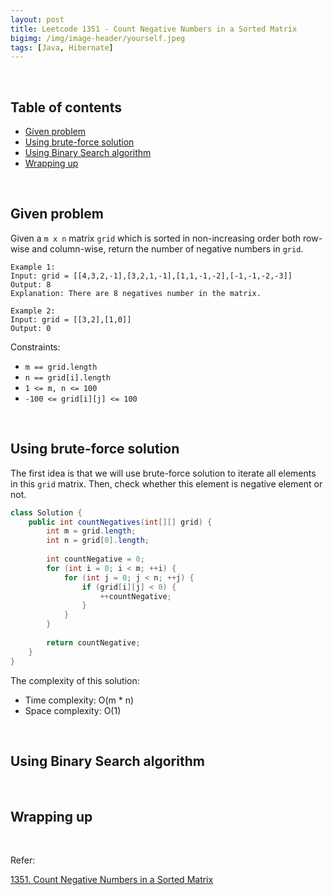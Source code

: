 ```yaml
---
layout: post
title: Leetcode 1351 - Count Negative Numbers in a Sorted Matrix
bigimg: /img/image-header/yourself.jpeg
tags: [Java, Hibernate]
---
```





<br>

## Table of contents
- [Given problem](#given-problem)
- [Using brute-force solution](#using-brute-force-solution)
- [Using Binary Search algorithm](#using-binary-search-algorithm)
- [Wrapping up](#wrapping-up)


<br>

## Given problem

Given a `m x n` matrix `grid` which is sorted in non-increasing order both row-wise and column-wise, return the number of negative numbers in `grid`.

```
Example 1:
Input: grid = [[4,3,2,-1],[3,2,1,-1],[1,1,-1,-2],[-1,-1,-2,-3]]
Output: 8
Explanation: There are 8 negatives number in the matrix.

Example 2:
Input: grid = [[3,2],[1,0]]
Output: 0
```

Constraints:
- `m == grid.length`
- `n == grid[i].length`
- `1 <= m, n <= 100`
- `-100 <= grid[i][j] <= 100`


<br>

## Using brute-force solution

The first idea is that we will use brute-force solution to iterate all elements in this `grid` matrix. Then, check whether this element is negative element or not.

```java
class Solution {
    public int countNegatives(int[][] grid) {
        int m = grid.length;
        int n = grid[0].length;
        
        int countNegative = 0;
        for (int i = 0; i < m; ++i) {
            for (int j = 0; j < n; ++j) {
                if (grid[i][j] < 0) {
                    ++countNegative;
                }
            }
        }
        
        return countNegative;
    }
}
```

The complexity of this solution:
- Time complexity: O(m * n)
- Space complexity: O(1)


<br>

## Using Binary Search algorithm





<br>

## Wrapping up




<br>

Refer:

[1351. Count Negative Numbers in a Sorted Matrix](https://leetcode.com/problems/count-negative-numbers-in-a-sorted-matrix/)
